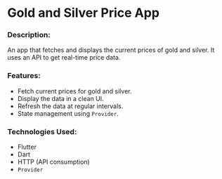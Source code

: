 # Gold and Silver Price App

### Description:
An app that fetches and displays the current prices of gold and silver. It uses an API to get real-time price data.

### Features:
- Fetch current prices for gold and silver.
- Display the data in a clean UI.
- Refresh the data at regular intervals.
- State management using `Provider`.

### Technologies Used:
- Flutter
- Dart
- HTTP (API consumption)
- `Provider`
